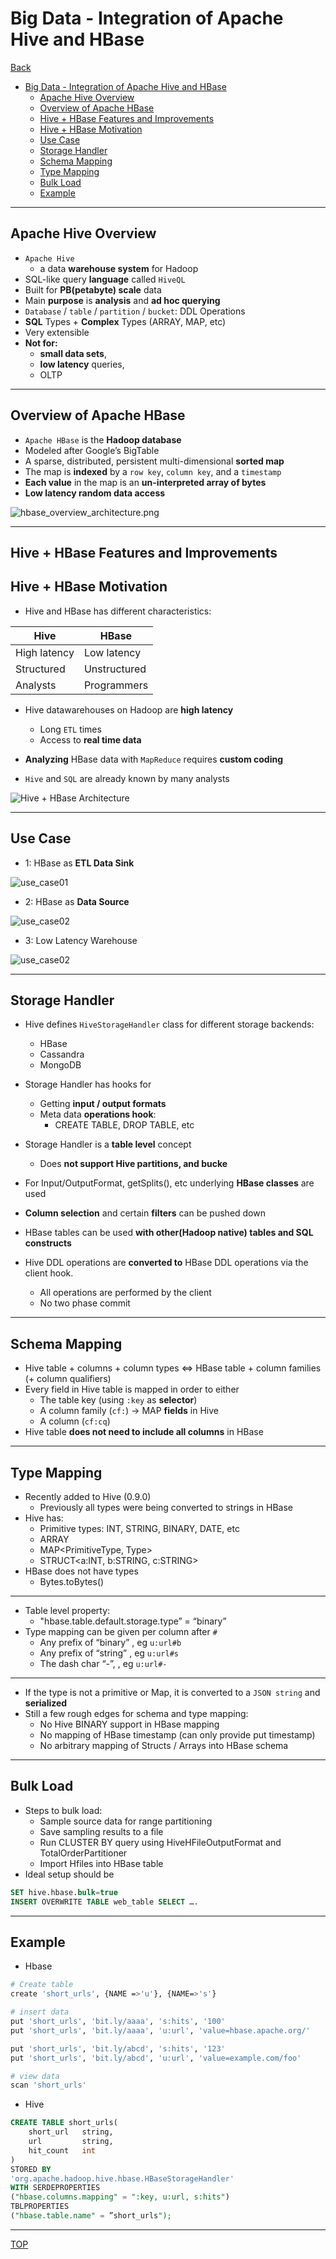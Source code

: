 # Big Data - Integration of Apache Hive and HBase

[Back](../index.md)

- [Big Data - Integration of Apache Hive and HBase](#big-data---integration-of-apache-hive-and-hbase)
  - [Apache Hive Overview](#apache-hive-overview)
  - [Overview of Apache HBase](#overview-of-apache-hbase)
  - [Hive + HBase Features and Improvements](#hive--hbase-features-and-improvements)
  - [Hive + HBase Motivation](#hive--hbase-motivation)
  - [Use Case](#use-case)
  - [Storage Handler](#storage-handler)
  - [Schema Mapping](#schema-mapping)
  - [Type Mapping](#type-mapping)
  - [Bulk Load](#bulk-load)
  - [Example](#example)

---

## Apache Hive Overview

- `Apache Hive`
  - a data **warehouse system** for Hadoop
- SQL-like query **language** called `HiveQL`
- Built for **PB(petabyte) scale** data
- Main **purpose** is **analysis** and **ad hoc querying**
- `Database` / `table` / `partition` / `bucket`: DDL Operations
- **SQL** Types + **Complex** Types (ARRAY, MAP, etc)
- Very extensible
- **Not for:**
  - **small data sets**,
  - **low latency** queries,
  - OLTP

---

## Overview of Apache HBase

- `Apache HBase` is the **Hadoop database**
- Modeled after Google’s BigTable
- A sparse, distributed, persistent multi-dimensional **sorted map**
- The map is **indexed** by a `row key`, `column key`, and a `timestamp`
- **Each value** in the map is an **un-interpreted array of bytes**
- **Low latency random data access**

![hbase_overview_architecture.png](./pic/hbase_overview_architecture.png)

---

## Hive + HBase Features and Improvements

## Hive + HBase Motivation

- Hive and HBase has different characteristics:

| Hive         | HBase        |
| ------------ | ------------ |
| High latency | Low latency  |
| Structured   | Unstructured |
| Analysts     | Programmers  |

- Hive datawarehouses on Hadoop are **high latency**

  - Long `ETL` times
  - Access to **real time data**

- **Analyzing** HBase data with `MapReduce` requires **custom coding**
- `Hive` and `SQL` are already known by many analysts

![Hive + HBase Architecture](./pic/Hive%20+%20HBase%20Architecture.png)

---

## Use Case

- 1: HBase as **ETL Data Sink**

![use_case01](./pic/use_case01.png)

- 2: HBase as **Data Source**

![use_case02](./pic/use_case02.png)

- 3: Low Latency Warehouse

![use_case02](./pic/use_case03.png)

---

## Storage Handler

- Hive defines `HiveStorageHandler` class for different storage backends:
  - HBase
  - Cassandra
  - MongoDB
- Storage Handler has hooks for
  - Getting **input / output formats**
  - Meta data **operations hook**:
    - CREATE TABLE, DROP TABLE, etc
- Storage Handler is a **table level** concept

  - Does **not support Hive partitions, and bucke**

- For Input/OutputFormat, getSplits(), etc underlying **HBase classes** are used
- **Column selection** and certain **filters** can be pushed down
- HBase tables can be used **with other(Hadoop native) tables and SQL constructs**
- Hive DDL operations are **converted to** HBase DDL operations via the client hook.
  - All operations are performed by the client
  - No two phase commit

---

## Schema Mapping

- Hive table + columns + column types <=> HBase table + column families (+ column qualifiers)
- Every field in Hive table is mapped in order to either
  - The table key (using `:key` as **selector**)
  - A column family (`cf:`) -> MAP **fields** in Hive
  - A column (`cf:cq`)
- Hive table **does not need to include all columns** in HBase

---

## Type Mapping

- Recently added to Hive (0.9.0)
  - Previously all types were being converted to strings in HBase
- Hive has:
  - Primitive types: INT, STRING, BINARY, DATE, etc
  - ARRAY<Type>
  - MAP<PrimitiveType, Type>
  - STRUCT<a:INT, b:STRING, c:STRING>
- HBase does not have types
  - Bytes.toBytes()

---

- Table level property:
  - "hbase.table.default.storage.type” = “binary”
- Type mapping can be given per column after `#`
  - Any prefix of “binary” , eg `u:url#b`
  - Any prefix of “string” , eg `u:url#s`
  - The dash char “-”, , eg `u:url#-`

---

- If the type is not a primitive or Map, it is converted to a `JSON string` and **serialized**
- Still a few rough edges for schema and type mapping:
  - No Hive BINARY support in HBase mapping
  - No mapping of HBase timestamp (can only provide put timestamp)
  - No arbitrary mapping of Structs / Arrays into HBase schema

---

## Bulk Load

- Steps to bulk load:
  - Sample source data for range partitioning
  - Save sampling results to a file
  - Run CLUSTER BY query using HiveHFileOutputFormat and TotalOrderPartitioner
  - Import Hfiles into HBase table
- Ideal setup should be

```sql
SET hive.hbase.bulk=true
INSERT OVERWRITE TABLE web_table SELECT ….
```

---

## Example

- Hbase

```sh
# Create table
create 'short_urls', {NAME =>'u'}, {NAME=>'s'}

# insert data
put 'short_urls', 'bit.ly/aaaa', 's:hits', '100'
put 'short_urls', 'bit.ly/aaaa', 'u:url', 'value=hbase.apache.org/'

put 'short_urls', 'bit.ly/abcd', 's:hits', '123'
put 'short_urls', 'bit.ly/abcd', 'u:url', 'value=example.com/foo'

# view data
scan 'short_urls'

```

- Hive

```sql
CREATE TABLE short_urls(
    short_url   string,
    url         string,
    hit_count   int
)
STORED BY
'org.apache.hadoop.hive.hbase.HBaseStorageHandler'
WITH SERDEPROPERTIES
("hbase.columns.mapping" = ":key, u:url, s:hits")
TBLPROPERTIES
("hbase.table.name" = ”short_urls");
```

---

[TOP](#big-data---integration-of-apache-hive-and-hbase)
